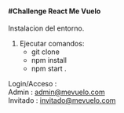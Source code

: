 <h4> #Challenge React Me Vuelo </h4>

Instalacion del entorno.

1. Ejecutar comandos:<br>
   - git clone <br>
   - npm install <br>
   - npm start .

Login/Acceso : <br>
Admin : admin@mevuelo.com <br>
Invitado : invitado@mevuelo.com 
